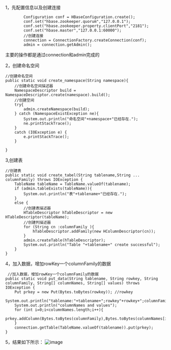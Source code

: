 1，先配置信息以及创建连接  

            Configuration conf = HBaseConfiguration.create();  
            conf.set("hbase.zookeeper.quorum","127.0.0.1");  
            conf.set("hbase.zookeeper.property.clientPort","2181");  
            conf.set("hbase.master","127.0.0.1:60000");  
            //创建连接  
            connection = ConnectionFactory.createConnection(conf);  
            admin = connection.getAdmin();  

主要的操作都是通过connection和admin完成的  

2，创建命名空间

    //创建命名空间
    public static void create_namespace(String namespace){
        //创建命名空间描述器
        NamespaceDescriptor build = NamespaceDescriptor.create(namespace).build();
        //创建空间
        try{
            admin.createNamespace(build);
        } catch (NamespaceExistException ne){
            System.out.println("命名空间"+namespace+"已经存在.");
            ne.printStackTrace();
        }
        catch (IOException e) {
            e.printStackTrace();
        }

    }

3,创建表

    //创建表
    public static void create_tabel(String tablename,String ... columnFamily) throws IOException {
        TableName tableName = TableName.valueOf(tablename);
        if (admin.tableExists(tableName)){
            System.out.println("表"+tablename+"已经存在.");
        }
        else {
            //创建表描述器
            HTableDescriptor hTableDescriptor = new HTableDescriptor(tableName);
            //创建列描述器
            for (String cn :columnFamily ){
                hTableDescriptor.addFamily(new HColumnDescriptor(cn));
            }
            admin.createTable(hTableDescriptor);
            System.out.println("Table "+tablename+" create successful");
        }
    }
    
   
4，加入数据，增加rowKey一个columnFamily的数据
   
     //加入数据，增加rowKey一个columnFamily的数据
    public static void put_data(String tablename, String rowkey, String columnFamily, String[] columnNames, String[] values) throws IOException {
        Put prkey = new Put(Bytes.toBytes(rowkey)); //rowkey
        System.out.println("tablename:"+tablename+";rowkey"+rowkey+";columnFamily:"+columnFamily);
        System.out.println("columnNames and values");
        for (int i=0;i<columnNames.length;i++){
            prkey.addColumn(Bytes.toBytes(columnFamily),Bytes.toBytes(columnNames[i]),Bytes.toBytes(values[i]));
        }
        connection.getTable(TableName.valueOf(tablename)).put(prkey);
    } 


5，结果如下所示：
![image](https://user-images.githubusercontent.com/21261099/158672092-52300dfc-5fef-470d-b5d7-fa16081497d9.png)



